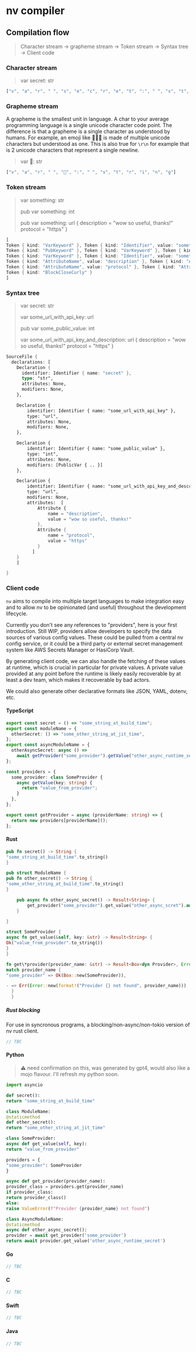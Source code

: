 # nv compiler

## Compilation flow

> Character stream -> grapheme stream -> Token stream -> Syntax tree -> Client code

### Character stream

> var secret: str

```rs
["v", "a", "r", " ", "s", "e", "c", "r", "e", "t", ":", " ", "s", "t", "r", "i", "n", "g"]
```

### Grapheme stream

A grapheme is the smallest unit in language. A char to your average programming language is a single unicode character code point. The difference is that a grapheme is a single character as understood by humans. For example, an emoji like 💆🏽‍♀ is made of multiple unicode characters but understood as one. This is also true for `\r\n` for example that is 2 unicode characters that represent a single newline.

> var 🔑: str

```rs
["v", "a", "r", " ", "🔑", ":", " ", "s", "t", "r", "i", "n", "g"]
```

### Token stream

> var something: str
>
> pub var something: int
>
> pub var something: url {
> description = "wow so useful, thanks!"
> protocol = "https"
> }

```rs
[
Token { kind: "VarKeyword" }, Token { kind: "Identifier", value: "something" }, Token { kind: "VarAssignmentColon" }, Token { kind: "VarType", value: "str" },
Token { kind: "PubKeyword" }, Token { kind: "VarKeyword" }, Token { kind: "Identifier", value: "something" }, Token { kind: "VarAssignmentColon" }, Token { kind: "VarType", value: "int" },
Token { kind: "VarKeyword" }, Token { kind: "Identifier", value: "something" }, Token { kind: "VarAssignmentColon" }, Token { kind: "VarType", value: "url" }, Token { kind: "BlockOpenCurly" }
Token { kind: "AttributeName", value: "description" }, Token { kind: "AttributeAssignmentEquals" }, Token { kind: "StringLiteral", value: "wow so useful, thanks!" },
Token { kind: "AttributeName", value: "protocol" }, Token { kind: "AttributeAssignmentEquals" }, Token { kind: "StringLiteral", value: "https" },
Token { kind: "BlockCloseCurly" }
]
```

### Syntax tree

> var secret: str
>
> var some_url_with_api_key: url
>
> pub var some_public_value: int
>
> var some_url_with_api_key_and_description: url {
> description = "wow so useful, thanks!"
> protocol = "https"
> }

```rs
SourceFile {
  declarations: [
    Declaration {
      identifier: Identifier { name: "secret" },
      type: "str",
      attributes: None,
      modifiers: None,
    },

    Declaration {
        identifier: Identifier { name: "some_url_with_api_key" },
        type: "url",
        attributes: None,
        modifiers: None,
    },

    Declaration {
        identifier: Identifier { name: "some_public_value" },
        type: "int",
        attributes: None,
        modifiers: [PublicVar { .. }]
    },

    Declaration {
        identifier: Identifier { name: "some_url_with_api_key_and_description" },
        type: "url",
        modifiers: None,
        attributes:  [
            Attribute {
                name = "description",
                value = "wow so useful, thanks!"
            },
            Attribute {
                name = "protocol",
                value = "https"
            }
          ]
    }
    ]

}
```

### Client code

`nv` aims to compile into multiple target languages to make integration easy and to allow nv to be opinionated (and useful) throughout the development lifecycle.

Currently you don't see any references to "providers", here is your first introduction. Still WIP, providers allow developers to specify the data sources of various config values. These could be pulled from a central nv config service, or it could be a third party or external secret management system like AWS Secrets Manager or HasiCorp Vault.

By generating client code, we can also handle the fetching of these values at runtime, which is crucial in particular for private values. A private value provided at any point before the runtime is likely easily recoverable by at least a dev team, which makes it recoverable by bad actors.

We could also generate other declarative formats like JSON, YAML, dotenv, etc.

#### TypeScript

```ts
export const secret = () => "some_string_at_build_time";
export const moduleName = {
  otherSecret: () => "some_other_string_at_jit_time",
};
export const asyncModuleName = {
  otherAsyncSecret: async () =>
    await getProvider("some_provider").getValue("other_async_runtime_secret"),
};

const providers = {
  some_provider: class SomeProvider {
    async getValue(key: string) {
      return "value_from_provider";
    }
  },
};

export const getProvider = async (providerName: string) => {
  return new providers[providerName]();
};
```

#### Rust

```rs
pub fn secret() -> String {
"some_string_at_build_time".to_string()
}

pub struct ModuleName {
pub fn other_secret() -> String {
"some_other_string_at_build_time".to_string()
}

    pub async fn other_async_secret() -> Result<String> {
        get_provider("some_provider").get_value("other_async_scret").await
    }

}

struct SomeProvider {
async fn get_value(&self, key: &str) -> Result<String> {
Ok("value_from_provider".to_string())
}
}

fn get\*provider(provider_name: &str) -> Result<Box<dyn Provider>, Error> {
match provider_name {
"some_provider" => Ok(Box::new(SomeProvider)),

- => Err(Error::new(format!("Provider {} not found", provider_name)))
  }
  }
```

##### Rust blocking

For use in syncronous programs, a blocking/non-async/non-tokio version of nv rust client.

```rs
// TBC
```

#### Python

> :warning: need confirmation on this, was generated by gpt4, would also like a mojo flavour. I'll refresh my python soon.

```py
import asyncio

def secret():
return "some_string_at_build_time"

class ModuleName:
@staticmethod
def other_secret():
return "some_other_string_at_jit_time"

class SomeProvider:
async def get_value(self, key):
return "value_from_provider"

providers = {
"some_provider": SomeProvider
}

async def get_provider(provider_name):
provider_class = providers.get(provider_name)
if provider_class:
return provider_class()
else:
raise ValueError(f"Provider {provider_name} not found")

class AsyncModuleName:
@staticmethod
async def other_async_secret():
provider = await get_provider('some_provider')
return await provider.get_value('other_async_runtime_secret')
```

#### Go

```go
// TBC
```

#### C

```c
// TBC
```

#### Swift

```swift
// TBC
```

#### Java

```java
// TBC
```
